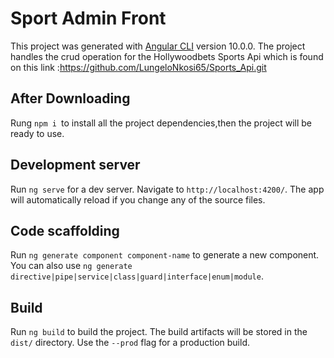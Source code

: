 # Sport Admin Front

This project was generated with [Angular CLI](https://github.com/angular/angular-cli) version 10.0.0. The project handles the crud operation for the Hollywoodbets Sports Api
which is found on this link :https://github.com/LungeloNkosi65/Sports_Api.git

## After Downloading 
Rung `npm i `to install all the project dependencies,then the project will be ready to use.
## Development server

Run `ng serve` for a dev server. Navigate to `http://localhost:4200/`. The app will automatically reload if you change any of the source files.

## Code scaffolding

Run `ng generate component component-name` to generate a new component. You can also use `ng generate directive|pipe|service|class|guard|interface|enum|module`.

## Build

Run `ng build` to build the project. The build artifacts will be stored in the `dist/` directory. Use the `--prod` flag for a production build.


